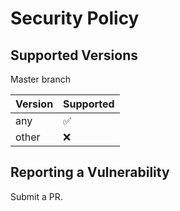 # Security Policy

## Supported Versions

Master branch

| Version | Supported          |
| ------- | ------------------ |
| any     | :white_check_mark: |
| other   | :x:                |

## Reporting a Vulnerability

Submit a PR.
